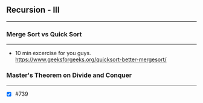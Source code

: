##                       Recursion - III
----------------------------------------------------------------

###   Merge Sort vs Quick Sort
----------------------------------------------------------------
- 10 min excercise for you guys.
https://www.geeksforgeeks.org/quicksort-better-mergesort/


### Master's Theorem on Divide and Conquer
---------------------------------------------------------------
- [x] #739
